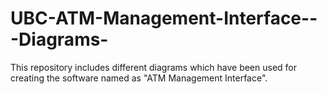 # UBC-ATM-Management-Interface---Diagrams-
This repository includes different diagrams which have been used for creating the software named as "ATM Management Interface". 

